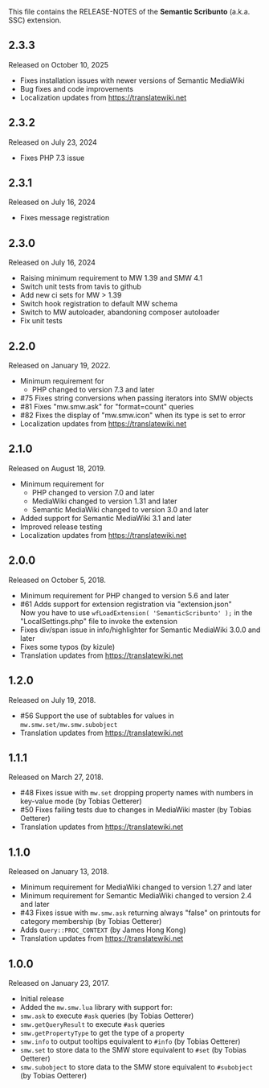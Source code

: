 This file contains the RELEASE-NOTES of the **Semantic Scribunto** (a.k.a. SSC) extension.

## 2.3.3

Released on October 10, 2025

* Fixes installation issues with newer versions of Semantic MediaWiki
* Bug fixes and code improvements
* Localization updates from https://translatewiki.net


## 2.3.2

Released on July 23, 2024

* Fixes PHP 7.3 issue

## 2.3.1

Released on July 16, 2024

* Fixes message registration

## 2.3.0

Released on July 16, 2024

* Raising minimum requirement to MW 1.39 and SMW 4.1
* Switch unit tests from tavis to github
* Add new ci sets for MW > 1.39
* Switch hook registration to default MW schema
* Switch to MW autoloader, abandoning composer autoloader
* Fix unit tests


## 2.2.0

Released on January 19, 2022.

* Minimum requirement for
  * PHP changed to version 7.3 and later
* #75 Fixes string conversions when passing iterators into SMW objects
* #81 Fixes "mw.smw.ask" for "format=count" queries
* #82 Fixes the display of "mw.smw.icon" when its type is set to error
* Localization updates from https://translatewiki.net

## 2.1.0

Released on August 18, 2019.

* Minimum requirement for
  * PHP changed to version 7.0 and later
  * MediaWiki changed to version 1.31 and later
  * Semantic MediaWiki changed to version 3.0 and later
* Added support for Semantic MediaWiki 3.1 and later
* Improved release testing
* Localization updates from https://translatewiki.net

## 2.0.0

Released on October 5, 2018.

* Minimum requirement for PHP changed to version 5.6 and later
* #61 Adds support for extension registration via "extension.json"  
    Now you have to use `wfLoadExtension( 'SemanticScribunto' );` in the "LocalSettings.php" file to invoke the extension
* Fixes div/span issue in info/highlighter for Semantic MediaWiki 3.0.0 and later
* Fixes some typos (by kizule)
* Translation updates from https://translatewiki.net

## 1.2.0

Released on July 19, 2018.

* #56 Support the use of subtables for values in `mw.smw.set/mw.smw.subobject`
* Translation updates from https://translatewiki.net

## 1.1.1

Released on March 27, 2018.

* #48 Fixes issue with `mw.set` dropping property names with numbers in key-value mode (by Tobias Oetterer)
* #50 Fixes failing tests due to changes in MediaWiki master (by Tobias Oetterer)
* Translation updates from https://translatewiki.net

## 1.1.0

Released on January 13, 2018.

* Minimum requirement for MediaWiki changed to version 1.27 and later
* Minimum requirement for Semantic MediaWiki changed to version 2.4 and later
* #43 Fixes issue with `mw.smw.ask` returning always "false" on printouts for category membership (by Tobias Oetterer)
* Adds `Query::PROC_CONTEXT` (by James Hong Kong)
* Translation updates from https://translatewiki.net

## 1.0.0

Released on January 23, 2017.

* Initial release
* Added the `mw.smw.lua` library with support for:
 * `smw.ask` to execute `#ask` queries (by Tobias Oetterer)
 * `smw.getQueryResult` to execute `#ask` queries
 * `smw.getPropertyType` to get the type of a property
 * `smw.info` to output tooltips equivalent to `#info` (by Tobias Oetterer)
 * `smw.set` to store data to the SMW store equivalent to `#set` (by Tobias Oetterer)
 * `smw.subobject` to store data to the SMW store equivalent to `#subobject` (by Tobias Oetterer)
